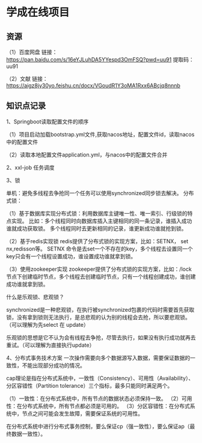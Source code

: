 # 学成在线项目

## 资源

（1）百度网盘
链接：https://pan.baidu.com/s/16eYJLuhDA5YYespd3OmFSQ?pwd=uu91 提取码：uu91

（2）文献
链接：https://aigz8jy30yo.feishu.cn/docx/VGoudR1Y3oMA1Rxx6ABcjq8nnnb

## 知识点记录

1、Springboot读取配置文件的顺序

（1）项目启动加载bootstrap.yml文件,获取nacos地址，配置文件id，读取nacos中的配置文件

（2）读取本地配置文件application.yml，与nacos中的配置文件合并

2、xxl-job 任务调度

3、锁

单机：避免多线程去争抢同一个任务可以使用synchronized同步锁去解决。
分布式锁：

（1）基于数据库实现分布式锁：利用数据库主键唯一性、唯一索引、行级锁的特点实现。
比如：多个线程同时向数据库插入主键相同的同一条记录，谁插入成功谁就成功获取锁。
多个线程同时去更新相同的记录，谁更新成功谁就抢到锁。

（2）基于redis实现锁
redis提供了分布式锁的实现方案，比如：SETNX， set nx,redisson等。
SETNX 命令是去set一个不存在的key，多个线程去设置同一个key只会有一个线程设置成功，谁设置成功谁就拿到锁。

（3）使用zookeeper实现
zookeeper提供了分布式锁的实现方案，比如：/lock节点下创建临时节点，多个线程去创建临时节点，只有一个线程创建成功，谁创建成功谁就拿到锁。

什么是乐观锁、悲观锁？

synchronized是一种悲观锁，在执行被synchronized包裹的代码时需要首先获取锁，没有拿到锁则无法执行，是总悲观的认为别的线程会去抢，所以要悲观锁。（可以理解为先select 在 update）

乐观锁的思想是它不认为会有线程去争抢，尽管去执行，如果没有执行成功就再去重试。（可以理解为直接执行update）

4、分布式事务技术方案
一次操作需要向多个数据源写入数据，需要保证数据的一致性，不能出现部分成功的情况。

cap理论是指在分布式系统中，一致性（Consistency）、可用性（Availability）、分区容错性（Partition tolerance）三个指标，最多只能同时满足两个。

（1）一致性：在分布式系统中，所有节点的数据状态必须保持一致。
（2）可用性：在分布式系统中，所有节点都必须是可用的。
（3）分区容错性：在分布式系统中，节点之间可能会发生故障，需要保证系统的可用性。

在分布式系统中进行分布式事务控制，要么保证cp（强一致性），要么保证ap（最终数据一致性）。
